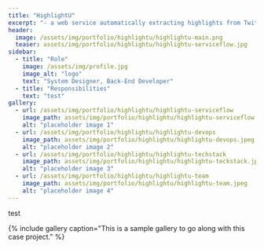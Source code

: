 ```yaml
---
title: "HighlightU"
excerpt: "- a web service automatically extracting highlights from Twitch videos "
header:
  image: /assets/img/portfolio/highlightu/highlightu-main.png
  teaser: assets/img/portfolio/highlightu/highlightu-serviceflow.jpg
sidebar:
  - title: "Role"
    image: /assets/img/profile.jpg
    image_alt: "logo"
    text: "System Designer, Back-End Developer"
  - title: "Responsibilities"
    text: "test"
gallery:
  - url: /assets/img/portfolio/highlightu/highlightu-serviceflow
    image_path: assets/img/portfolio/highlightu/highlightu-serviceflow.jpg
    alt: "placeholder image 1"
  - url: /assets/img/portfolio/highlightu/highlightu-devops
    image_path: assets/img/portfolio/highlightu/highlightu-devops.jpeg
    alt: "placeholder image 2"
  - url: /assets/img/portfolio/highlightu/highlightu-techstack
    image_path: assets/img/portfolio/highlightu/highlightu-teckstack.jpeg
    alt: "placeholder image 3"
  - url: /assets/img/portfolio/highlightu/highlightu-team
    image_path: assets/img/portfolio/highlightu/highlightu-team.jpeg
    alt: "placeholder image 4"
---
```



test 

{% include gallery caption="This is a sample gallery to go along with this case project." %}